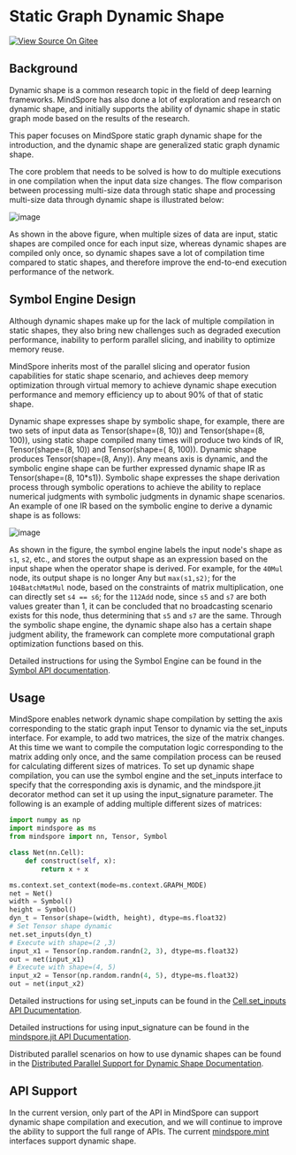 # Static Graph Dynamic Shape

[![View Source On Gitee](https://mindspore-website.obs.cn-north-4.myhuaweicloud.com/website-images/r2.3.2/resource/_static/logo_source_en.svg)](https://gitee.com/mindspore/docs/blob/r2.3.2/docs/mindspore/source_en/design/dynamic_shape.md)

## Background

Dynamic shape is a common research topic in the field of deep learning frameworks. MindSpore has also done a lot of exploration and research on dynamic shape, and initially supports the ability of dynamic shape in static graph mode based on the results of the research.

This paper focuses on MindSpore static graph dynamic shape for the introduction, and the dynamic shape are generalized static graph dynamic shape.

The core problem that needs to be solved is how to do multiple executions in one compilation when the input data size changes. The flow comparison between processing multi-size data through static shape and processing multi-size data through dynamic shape is illustrated below:

![image](https://mindspore-website.obs.cn-north-4.myhuaweicloud.com/website-images/r2.3.2/docs/mindspore/source_zh_cn/design/images/dynamic_shape/static_dynamic_shape_diff.png)

As shown in the above figure, when multiple sizes of data are input, static shapes are compiled once for each input size, whereas dynamic shapes are compiled only once, so dynamic shapes save a lot of compilation time compared to static shapes, and therefore improve the end-to-end execution performance of the network.

## Symbol Engine Design

Although dynamic shapes make up for the lack of multiple compilation in static shapes, they also bring new challenges such as degraded execution performance, inability to perform parallel slicing, and inability to optimize memory reuse.

MindSpore inherits most of the parallel slicing and operator fusion capabilities for static shape scenario, and achieves deep memory optimization through virtual memory to achieve dynamic shape execution performance and memory efficiency up to about 90% of that of static shape.

Dynamic shape expresses shape by symbolic shape, for example, there are two sets of input data as Tensor(shape=(8, 10)) and Tensor(shape=(8, 100)), using static shape compiled many times will produce two kinds of IR, Tensor(shape=(8, 10)) and Tensor(shape=( 8, 100)). Dynamic shape produces Tensor(shape=(8, Any)). Any means axis is dynamic, and the symbolic engine shape can be further expressed dynamic shape IR as Tensor(shape=(8, 10*s1)). Symbolic shape expresses the shape derivation process through symbolic operations to achieve the ability to replace numerical judgments with symbolic judgments in dynamic shape scenarios. An example of one IR based on the symbolic engine to derive a dynamic shape is as follows:

![image](https://mindspore-website.obs.cn-north-4.myhuaweicloud.com/website-images/r2.3.2/docs/mindspore/source_zh_cn/design/images/dynamic_shape/symbol_engine.png)

As shown in the figure, the symbol engine labels the input node's shape as `s1`, `s2`, etc., and stores the output shape as an expression based on the input shape when the operator shape is derived. For example, for the `40Mul` node, its output shape is no longer Any but `max(s1,s2)`; for the `104BatchMatMul` node, based on the constraints of matrix multiplication, one can directly set `s4 == s6`; for the `112Add` node, since `s5` and `s7` are both values greater than 1, it can be concluded that no broadcasting scenario exists for this node, thus determining that `s5` and `s7` are the same. Through the symbolic shape engine, the dynamic shape also has a certain shape judgment ability, the framework can complete more computational graph optimization functions based on this.

Detailed instructions for using the Symbol Engine can be found in the [Symbol API documentation](https://www.mindspore.cn/docs/en/r2.3.2/api_python/mindspore/mindspore.Symbol.html).

## Usage

MindSpore enables network dynamic shape compilation by setting the axis corresponding to the static graph input Tensor to dynamic via the set_inputs interface.
For example, to add two matrices, the size of the matrix changes. At this time we want to compile the computation logic corresponding to the matrix adding only once, and the same compilation process can be reused for calculating different sizes of matrices.
To set up dynamic shape compilation, you can use the symbol engine and the set_inputs interface to specify that the corresponding axis is dynamic, and the mindspore.jit decorator method can set it up using the input_signature parameter.
The following is an example of adding multiple different sizes of matrices:

```python
import numpy as np
import mindspore as ms
from mindspore import nn, Tensor, Symbol

class Net(nn.Cell):
    def construct(self, x):
        return x + x

ms.context.set_context(mode=ms.context.GRAPH_MODE)
net = Net()
width = Symbol()
height = Symbol()
dyn_t = Tensor(shape=(width, height), dtype=ms.float32)
# Set Tensor shape dynamic
net.set_inputs(dyn_t)
# Execute with shape=(2 ,3)
input_x1 = Tensor(np.random.randn(2, 3), dtype=ms.float32)
out = net(input_x1)
# Execute with shape=(4, 5)
input_x2 = Tensor(np.random.randn(4, 5), dtype=ms.float32)
out = net(input_x2)
```

Detailed instructions for using set_inputs can be found in the [Cell.set_inputs API Ducumentation](https://www.mindspore.cn/docs/en/r2.3.2/api_python/nn/mindspore.nn.Cell.html#mindspore.nn.Cell.set_inputs).

Detailed instructions for using input_signature can be found in the [mindspore.jit API Ducumentation](https://www.mindspore.cn/docs/en/r2.3.2/api_python/mindspore/mindspore.jit.html).

Distributed parallel scenarios on how to use dynamic shapes can be found in the [Distributed Parallel Support for Dynamic Shape Documentation](https://www.mindspore.cn/tutorials/experts/en/r2.3.2/parallel/support_dynamic_shape_in_parallel.html).

## API Support

In the current version, only part of the API in MindSpore can support dynamic shape compilation and execution, and we will continue to improve the ability to support the full range of APIs. The current [mindspore.mint](https://www.mindspore.cn/docs/en/r2.3.2/api_python/mindspore.mint.html) interfaces support dynamic shape.